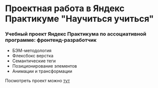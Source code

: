 # Проектная работа в Яндекс Практикуме "Научиться учиться"

### Учебный проект Яндекс Практикума по ассоциативной программе: фронтенд-разработчик

* БЭМ-методология
* Флексбокс верстка
* Семантические теги
* Позиционирование элементов
* Анимации и трансформации

Посмотреть проект можно [тут](https://cujjjodoesntexist.github.io/Learn-to-learn-practicum.yandex/)
